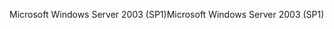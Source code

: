 <span data-ttu-id="e23ea-101">Microsoft Windows Server 2003 (SP1)</span><span class="sxs-lookup"><span data-stu-id="e23ea-101">Microsoft Windows Server 2003 (SP1)</span></span>
